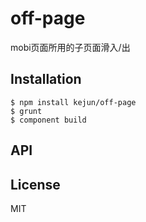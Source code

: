 
# off-page

  mobi页面所用的子页面滑入/出

## Installation

    $ npm install kejun/off-page
    $ grunt 
    $ component build 

## API

   

## License

  MIT
